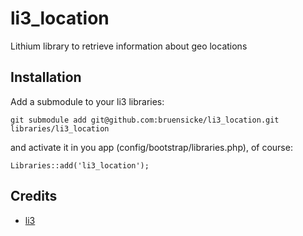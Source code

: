 # li3_location

Lithium library to retrieve information about geo locations

## Installation

Add a submodule to your li3 libraries:

	git submodule add git@github.com:bruensicke/li3_location.git libraries/li3_location

and activate it in you app (config/bootstrap/libraries.php), of course:

	Libraries::add('li3_location');

## Credits

* [li3](http://www.lithify.me)

